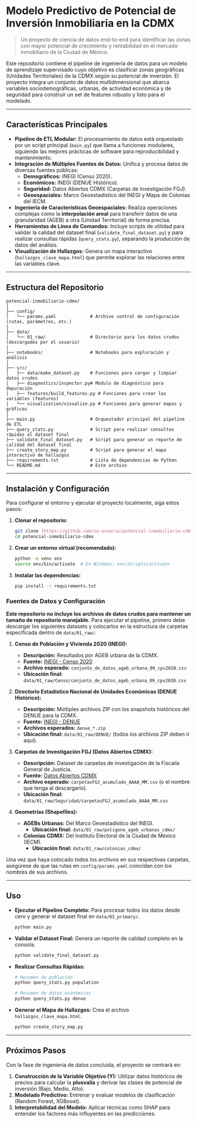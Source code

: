 # Modelo Predictivo de Potencial de Inversión Inmobiliaria en la CDMX

> Un proyecto de ciencia de datos end-to-end para identificar las zonas con mayor potencial de crecimiento y rentabilidad en el mercado inmobiliario de la Ciudad de México.

Este repositorio contiene el pipeline de ingeniería de datos para un modelo de aprendizaje supervisado cuyo objetivo es clasificar zonas geográficas (Unidades Territoriales) de la CDMX según su potencial de inversión. El proyecto integra un conjunto de datos multidimensional que abarca variables sociodemográficas, urbanas, de actividad económica y de seguridad para construir un set de features robusto y listo para el modelado.

---

## Características Principales

* **Pipeline de ETL Modular:** El procesamiento de datos está orquestado por un script principal (`main.py`) que llama a funciones modulares, siguiendo las mejores prácticas de software para reproducibilidad y mantenimiento.
* **Integración de Múltiples Fuentes de Datos:** Unifica y procesa datos de diversas fuentes públicas:
    * **Demográficos:** INEGI (Censo 2020).
    * **Económicos:** INEGI (DENUE Histórico).
    * **Seguridad:** Datos Abiertos CDMX (Carpetas de Investigación FGJ).
    * **Geoespaciales:** Marco Geoestadístico del INEGI y Mapa de Colonias del IECM.
* **Ingeniería de Características Geoespaciales:** Realiza operaciones complejas como la **interpolación areal** para transferir datos de una granularidad (AGEB) a otra (Unidad Territorial) de forma precisa.
* **Herramientas de Línea de Comandos:** Incluye scripts de utilidad para validar la calidad del dataset final (`validate_final_dataset.py`) y para realizar consultas rápidas (`query_stats.py`), separando la producción de datos del análisis.
* **Visualización de Hallazgos:** Genera un mapa interactivo (`hallazgos_clave_mapa.html`) que permite explorar las relaciones entre las variables clave.

---

## Estructura del Repositorio

```
potencial-inmobiliario-cdmx/
│
├── config/
│   └── params.yaml             # Archivo central de configuración (rutas, parámetros, etc.)
│
├── data/
│   └── 01_raw/                 # Directorio para los datos crudos (descargados por el usuario)
│
├── notebooks/                  # Notebooks para exploración y análisis
│
├── src/
│   ├── data/make_dataset.py    # Funciones para cargar y limpiar datos crudos
│   ├── diagnostics/inspector.py# Módulo de diagnóstico para depuración
│   ├── features/build_features.py # Funciones para crear las variables (features)
│   └── visualization/visualize.py # Funciones para generar mapas y gráficos
│
├── main.py                     # Orquestador principal del pipeline de ETL
├── query_stats.py              # Script para realizar consultas rápidas al dataset final
├── validate_final_dataset.py   # Script para generar un reporte de calidad del dataset final
├── create_story_map.py         # Script para generar el mapa interactivo de hallazgos
├── requirements.txt            # Lista de dependencias de Python
└── README.md                   # Este archivo
```

---

## Instalación y Configuración

Para configurar el entorno y ejecutar el proyecto localmente, siga estos pasos:

1.  **Clonar el repositorio:**
    ```bash
    git clone [https://github.com/su-usuario/potencial-inmobiliario-cdmx.git](https://github.com/su-usuario/potencial-inmobiliario-cdmx.git)
    cd potencial-inmobiliario-cdmx
    ```

2.  **Crear un entorno virtual (recomendado):**
    ```bash
    python -m venv env
    source env/bin/activate  # En Windows: env\Scripts\activate
    ```

3.  **Instalar las dependencias:**
    ```bash
    pip install -r requirements.txt
    ```

### Fuentes de Datos y Configuración

**Este repositorio no incluye los archivos de datos crudos para mantener un tamaño de repositorio manejable.** Para ejecutar el pipeline, primero debe descargar los siguientes datasets y colocarlos en la estructura de carpetas especificada dentro de `data/01_raw/`.

1.  **Censo de Población y Vivienda 2020 (INEGI):**
    * **Descripción:** Resultados por AGEB urbana de la CDMX.
    * **Fuente:** [INEGI - Censo 2020](https://www.inegi.org.mx/programas/ccpv/2020/default.html#Datos_abiertos)
    * **Archivo esperado:** `conjunto_de_datos_ageb_urbana_09_cpv2020.csv`
    * **Ubicación final:** `data/01_raw/Censo/conjunto_de_datos_ageb_urbana_09_cpv2020.csv`

2.  **Directorio Estadístico Nacional de Unidades Económicas (DENUE Histórico):**
    * **Descripción:** Múltiples archivos ZIP con los snapshots históricos del DENUE para la CDMX.
    * **Fuente:** [INEGI - DENUE](https://www.inegi.org.mx/servicios/denue/Default.aspx)
    * **Archivos esperados:** `denue_*.zip`
    * **Ubicación final:** `data/01_raw/DENUE/` (todos los archivos ZIP deben ir aquí).

3.  **Carpetas de Investigación FGJ (Datos Abiertos CDMX):**
    * **Descripción:** Dataset de carpetas de investigación de la Fiscalía General de Justicia.
    * **Fuente:** [Datos Abiertos CDMX](https://datos.cdmx.gob.mx/dataset/carpetas-de-investigacion-fgj-de-la-ciudad-de-mexico)
    * **Archivo esperado:** `carpetasFGJ_acumulado_AAAA_MM.csv` (o el nombre que tenga al descargarlo).
    * **Ubicación final:** `data/01_raw/Seguridad/carpetasFGJ_acumulado_AAAA_MM.csv`

4.  **Geometrías (Shapefiles):**
    * **AGEBs Urbanas:** Del Marco Geoestadístico del INEGI.
        * **Ubicación final:** `data/01_raw/poligono_ageb_urbanas_cdmx/`
    * **Colonias CDMX:** Del Instituto Electoral de la Ciudad de México (IECM).
        * **Ubicación final:** `data/01_raw/colonias_cdmx/`

Una vez que haya colocado todos los archivos en sus respectivas carpetas, asegúrese de que las rutas en `config/params.yaml` coincidan con los nombres de sus archivos.

---

## Uso

* **Ejecutar el Pipeline Completo:**
    Para procesar todos los datos desde cero y generar el dataset final en `data/03_primary/`.
    ```bash
    python main.py
    ```

* **Validar el Dataset Final:**
    Genera un reporte de calidad completo en la consola.
    ```bash
    python validate_final_dataset.py
    ```

* **Realizar Consultas Rápidas:**
    ```bash
    # Resumen de población
    python query_stats.py population

    # Resumen de datos económicos
    python query_stats.py denue
    ```

* **Generar el Mapa de Hallazgos:**
    Crea el archivo `hallazgos_clave_mapa.html`.
    ```bash
    python create_story_map.py
    ```
---

## Próximos Pasos

Con la fase de ingeniería de datos concluida, el proyecto se centrará en:

1.  **Construcción de la Variable Objetivo (Y):** Utilizar datos históricos de precios para calcular la **plusvalía** y derivar las clases de potencial de inversión (Bajo, Medio, Alto).
2.  **Modelado Predictivo:** Entrenar y evaluar modelos de clasificación (Random Forest, XGBoost).
3.  **Interpretabilidad del Modelo:** Aplicar técnicas como SHAP para entender los factores más influyentes en las predicciones.